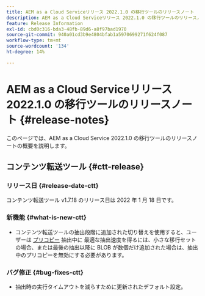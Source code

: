 ```yaml
---
title: AEM as a Cloud Serviceリリース 2022.1.0 の移行ツールのリリースノート
description: AEM as a Cloud Serviceリリース 2022.1.0 の移行ツールのリリースノート
feature: Release Information
exl-id: cbd0c316-bda3-48fb-89d6-a8f97bad1970
source-git-commit: 940a01cd3b9e4804bfab1a5970699271f624f087
workflow-type: tm+mt
source-wordcount: '134'
ht-degree: 14%

---
```


# AEM as a Cloud Serviceリリース 2022.1.0 の移行ツールのリリースノート {#release-notes}

このページでは、AEM as a Cloud Service 2022.1.0 の移行ツールのリリースノートの概要を説明します。

## コンテンツ転送ツール {#ctt-release}

### リリース日 {#release-date-ctt}

コンテンツ転送ツール v1.7.18 のリリース日は 2022 年 1 月 18 日です。

### 新機能 {#what-is-new-ctt}

* コンテンツ転送ツールの抽出段階に追加された切り替えを使用すると、ユーザーは [プリコピー](https://experienceleague.adobe.com/docs/experience-manager-cloud-service/moving/cloud-migration/content-transfer-tool/handling-large-content-repositories.html?lang=ja) 抽出中に 最適な抽出速度を得るには、小さな移行セットの場合、または最後の抽出以降に BLOB が数個だけ追加された場合は、抽出中のプリコピーを無効にする必要があります。

### バグ修正 {#bug-fixes-ctt}

* 抽出時の実行タイムアウトを減らすために更新されたデフォルト設定。
